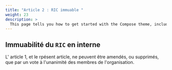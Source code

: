 ```yaml
---
title: "Article 2 : RIC immuable "
weight: 23
description: >
  This page tells you how to get started with the Compose theme, including installation and basic configuration.
---
```


## Immuabilité du `RIC` en interne

L' article 1, et le rpésent article, ne peuvent être amendés, ou supprimés, que par un vote à l'unanimité des membres de l'organisation.
